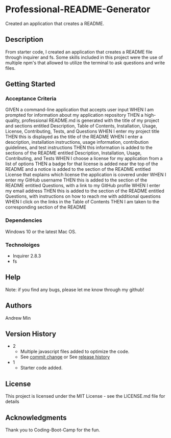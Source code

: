 # Professional-README-Generator

Created an application that creates a README.

## Description

From starter code, I created an application that creates a README file through inquirer and fs. Some skills included in this project were the use of multiple npm's that allowed to utilize the terminal to ask questions and write files. 

## Getting Started

### Acceptance Criteria

GIVEN a command-line application that accepts user input
WHEN I am prompted for information about my application repository
THEN a high-quality, professional README.md is generated with the title of my project and sections entitled Description, Table of Contents, Installation, Usage, License, Contributing, Tests, and Questions
WHEN I enter my project title
THEN this is displayed as the title of the README
WHEN I enter a description, installation instructions, usage information, contribution guidelines, and test instructions
THEN this information is added to the sections of the README entitled Description, Installation, Usage, Contributing, and Tests
WHEN I choose a license for my application from a list of options
THEN a badge for that license is added near the top of the README and a notice is added to the section of the README entitled License that explains which license the application is covered under
WHEN I enter my GitHub username
THEN this is added to the section of the README entitled Questions, with a link to my GitHub profile
WHEN I enter my email address
THEN this is added to the section of the README entitled Questions, with instructions on how to reach me with additional questions
WHEN I click on the links in the Table of Contents
THEN I am taken to the corresponding section of the README

### Dependencies

Windows 10 or the latest Mac OS.

### Technoloiges

  - Inquirer 2.8.3
  - fs

## Help

Note: if you find any bugs, please let me know through my github!

## Authors

Andrew Min

## Version History

* 2
    * Multiple javascript files added to optimize the code.
    * See [commit change]() or See [release history]()
* 1
    * Starter code added.

## License

This project is licensed under the MIT License - see the LICENSE.md file for details

## Acknowledgments

Thank you to Coding-Boot-Camp for the fun.
